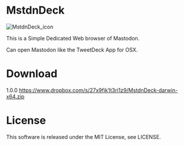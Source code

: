 # MstdnDeck

![MstdnDeck_icon](https://github.com/shoponpon/MstdnDeck/blob/master/img/icon.png?raw=true)

This is a Simple Dedicated Web browser of Mastodon.

Can open Mastodon like the TweetDeck App for OSX.

# Download
1.0.0
https://www.dropbox.com/s/27x9fik1t3ri1z9/MstdnDeck-darwin-x64.zip

# License
This software is released under the MIT License, see LICENSE.

